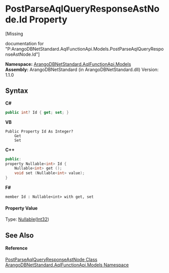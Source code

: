 # PostParseAqlQueryResponseAstNode.Id Property 
 

\[Missing <summary> documentation for "P:ArangoDBNetStandard.AqlFunctionApi.Models.PostParseAqlQueryResponseAstNode.Id"\]

**Namespace:**&nbsp;<a href="e03acbe1-782e-533e-7ffe-cd51613ed54f">ArangoDBNetStandard.AqlFunctionApi.Models</a><br />**Assembly:**&nbsp;ArangoDBNetStandard (in ArangoDBNetStandard.dll) Version: 1.1.0

## Syntax

**C#**<br />
``` C#
public int? Id { get; set; }
```

**VB**<br />
``` VB
Public Property Id As Integer?
	Get
	Set
```

**C++**<br />
``` C++
public:
property Nullable<int> Id {
	Nullable<int> get ();
	void set (Nullable<int> value);
}
```

**F#**<br />
``` F#
member Id : Nullable<int> with get, set

```


#### Property Value
Type: <a href="https://docs.microsoft.com/dotnet/api/system.nullable-1" target="_blank" rel="noopener noreferrer">Nullable</a>(<a href="https://docs.microsoft.com/dotnet/api/system.int32" target="_blank" rel="noopener noreferrer">Int32</a>)

## See Also


#### Reference
<a href="68efe3b8-4128-a96b-bb47-0b5ae714569d">PostParseAqlQueryResponseAstNode Class</a><br /><a href="e03acbe1-782e-533e-7ffe-cd51613ed54f">ArangoDBNetStandard.AqlFunctionApi.Models Namespace</a><br />
